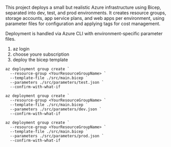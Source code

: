 This project deploys a small but realistic Azure infrastructure using Bicep, separated into dev, test, and prod environments. It creates resource groups, storage accounts, app service plans, and web apps per environment, using parameter files for configuration and applying tags for cost management.

Deployment is handled via Azure CLI with environment-specific parameter files.



1. az login 
2. choose youre subscription
3. deploy the bicep template


```shell
az deployment group create `
  --resource-group <YourResourceGroupName> `
  --template-file ./src/main.bicep `
  --parameters ./src/parameters/test.json `
  --confirm-with-what-if 

az deployment group create `
  --resource-group <YourResourceGroupName> `
  --template-file ./src/main.bicep `
  --parameters ./src/parameters/dev.json `
  --confirm-with-what-if 

az deployment group create `
  --resource-group <YourResourceGroupName> `
  --template-file ./src/main.bicep `
  --parameters ./src/parameters/prod.json `
  --confirm-with-what-if 
```
